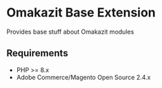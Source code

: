 # Omakazit Base Extension
Provides base stuff about Omakazit modules

## Requirements
* PHP >= 8.x
* Adobe Commerce/Magento Open Source 2.4.x
